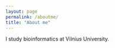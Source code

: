 ```yaml
---
layout: page
permalink: /aboutme/
title: "About me"
---
```

I study bioinformatics at Vilnius University.
